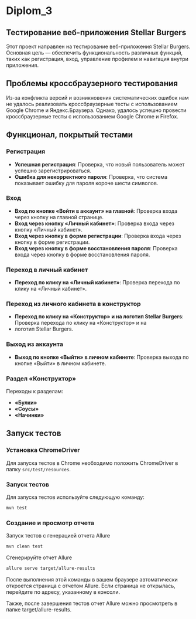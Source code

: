 # Diplom_3

## Тестирование веб-приложения Stellar Burgers

Этот проект направлен на тестирование веб-приложения Stellar Burgers. Основная цель — обеспечить функциональность 
различных функций, таких как регистрация, вход, управление профилем и навигация внутри приложения.

## Проблемы кроссбраузерного тестирования

Из-за конфликта версий и возникновения систематических ошибок нам не удалось реализовать кроссбраузерные тесты с 
использованием Google Chrome и Яндекс.Браузера. Однако, удалось успешно провести кроссбраузерные тесты с 
использованием Google Chrome и Firefox.

## Функционал, покрытый тестами

### Регистрация

- **Успешная регистрация**: Проверка, что новый пользователь может успешно зарегистрироваться.
- **Ошибка для некорректного пароля**: Проверка, что система показывает ошибку для пароля короче шести символов.

### Вход

- **Вход по кнопке «Войти в аккаунт» на главной**: Проверка входа через кнопку на главной странице.
- **Вход через кнопку «Личный кабинет»**: Проверка входа через кнопку «Личный кабинет».
- **Вход через кнопку в форме регистрации**: Проверка входа через кнопку в форме регистрации.
- **Вход через кнопку в форме восстановления пароля**: Проверка входа через кнопку в форме восстановления пароля.

### Переход в личный кабинет

- **Переход по клику на «Личный кабинет»**: Проверка перехода по клику на «Личный кабинет».

### Переход из личного кабинета в конструктор

- **Переход по клику на «Конструктор» и на логотип Stellar Burgers**: Проверка перехода по клику на «Конструктор» и на 
- логотип Stellar Burgers.

### Выход из аккаунта

- **Выход по кнопке «Выйти» в личном кабинете**: Проверка выхода по кнопке «Выйти» в личном кабинете.

### Раздел «Конструктор»

Переходы к разделам:

- **«Булки»**
- **«Соусы»**
- **«Начинки»**

## Запуск тестов

### Установка ChromeDriver

Для запуска тестов в Chrome необходимо положить ChromeDriver в папку `src/test/resources`.

### Запуск тестов

Для запуска тестов используйте следующую команду:

```sh
mvn test
```

### Создание и просмотр отчета


Запуск тестов с генерацией отчета Allure

```sh
mvn clean test
```

Сгенерируйте отчет Allure

```sh
allure serve target/allure-results
```
После выполнения этой команды в вашем браузере автоматически откроется страница с отчетом Allure. Если страница не открылась,
перейдите по адресу, указанному в консоли.

Также, после завершения тестов отчет Allure можно просмотреть в папке target/allure-results.
